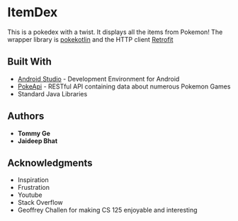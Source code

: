 # ItemDex

This is a pokedex with a twist. It displays all the items from Pokemon! The wrapper library is [pokekotlin](https://github.com/PokeAPI/pokekotlin) and the HTTP client [Retrofit](https://square.github.io/retrofit/)

## Built With

* [Android Studio](https://developer.android.com/studio) - Development Environment for Android
* [PokeApi](https://pokeapi.co/) - RESTful API containing data about numerous Pokemon Games
* Standard Java Libraries

## Authors

* **Tommy Ge**
* **Jaideep Bhat**

## Acknowledgments

* Inspiration
* Frustration
* Youtube
* Stack Overflow
* Geoffrey Challen for making CS 125 enjoyable and interesting
